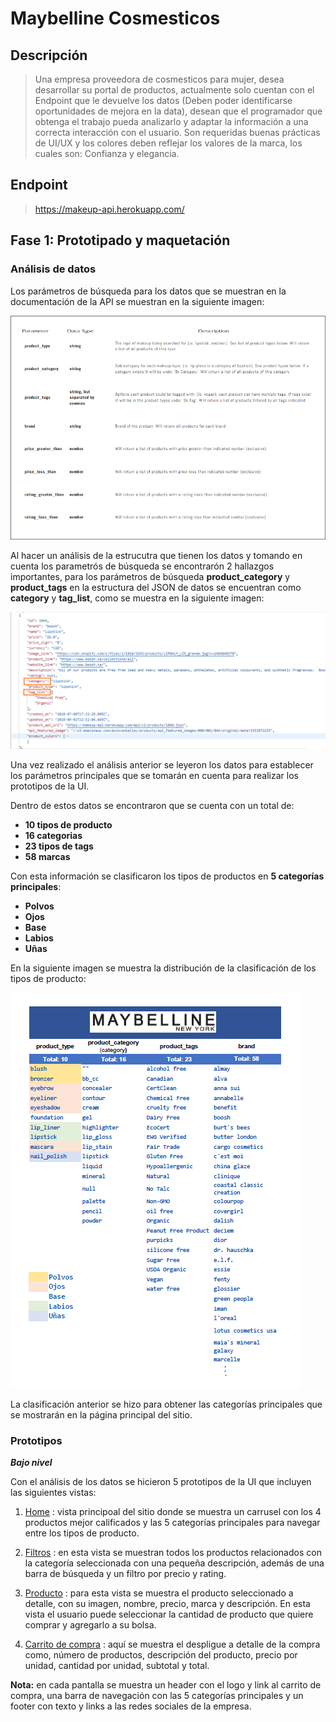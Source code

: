 # Maybelline Cosmesticos

## Descripción
>Una empresa proveedora de cosmesticos para mujer, desea desarrollar su portal de productos, actualmente solo cuentan con el Endpoint que le devuelve los datos (Deben poder identificarse oportunidades de mejora en la data), desean que el programador que obtenga el trabajo pueda analizarlo y adaptar la información a una correcta interacción con el usuario. Son requeridas buenas prácticas de UI/UX y los colores deben reflejar los valores de la marca, los cuales son: Confianza y elegancia.

## Endpoint
> https://makeup-api.herokuapp.com/


## Fase 1: Prototipado y maquetación


### **Análisis de datos**

Los parámetros de búsqueda para los datos que se muestran en la documentación de la API se muestran en la siguiente imagen:

![search parameters](https://github.com/IntiDev/MaybelineCorp/blob/main/Images/API_Search_Parameters.png)

Al hacer un análisis de la estrucutra que tienen los datos y tomando en cuenta los parametrós de búsqueda se encontrarón 2 hallazgos importantes, para los parámetros de búsqueda **product_category** y **product_tags** en la estructura del JSON de datos se encuentran como **category** y **tag_list**, como se muestra en la siguiente imagen:

![data analysis](https://github.com/IntiDev/MaybelineCorp/blob/main/Images/API_data_analysis.png)

Una vez realizado el análisis anterior se leyeron los datos para establecer los parámetros principales que se tomarán en cuenta para realizar los prototipos de la UI.

Dentro de estos datos se encontraron que se cuenta con un total de:

- **10 tipos de producto**
- **16 categorias**
- **23 tipos de tags**
- **58 marcas**

Con esta información se clasificaron los tipos de productos en **5 categorías principales**:

- **Polvos**
- **Ojos**
- **Base**
- **Labios**
- **Uñas**

En la siguiente imagen se muestra la distribución de la clasificación de los tipos de producto:

![analysis data result](https://github.com/IntiDev/MaybelineCorp/blob/main/Images/API_analysis_result.png)

La clasificación anterior se hizo para obtener las categorías principales que se mostrarán en la página principal del sitio.

### **Prototipos**

**_Bajo nivel_**

Con el análisis de los datos se hicieron 5 prototipos de la UI que incluyen las siguientes vistas:

1.  [Home](https://github.com/IntiDev/MaybelineCorp/blob/main/Mockups/1.%20Home.jpeg) : vista principoal del sitio donde se muestra un carrusel con los 4 productos mejor calificados y las 5 categorías principales para navegar entre los tipos de producto.

2. [Filtros](https://github.com/IntiDev/MaybelineCorp/blob/main/Mockups/2.%20Filtros.jpeg) : en esta vista se muestran todos los productos relacionados con la categoría seleccionada con una pequeña descripción, además de una barra de búsqueda y un filtro por precio y rating.

3. [Producto](https://github.com/IntiDev/MaybelineCorp/blob/main/Mockups/3.Producto.jpeg) : para esta vista se muestra el producto seleccionado a detalle, con su imagen, nombre, precio, marca y descripción. En esta vista el usuario puede seleccionar la cantidad de producto que quiere comprar y agregarlo a su bolsa.

4. [Carrito de compra](https://github.com/IntiDev/MaybelineCorp/blob/main/Mockups/4.Carrito.jpeg) : aquí se muestra el despligue a detalle de la compra como, número de productos, descripción del producto, precio por unidad, cantidad por unidad, subtotal y total.

**Nota:** en cada pantalla se muestra un header con el logo y link al carrito de compra, una barra de navegación con las 5 categorías principales y un footer con texto y links a las redes sociales de la empresa.

